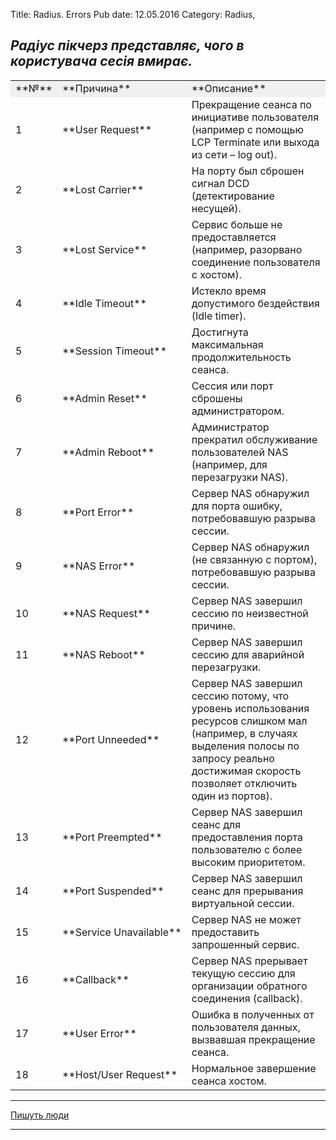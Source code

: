 Title: Radius. Errors
Pub date: 12.05.2016
Category: Radius, 

_Радіус пікчерз представляє, чого в користувача сесія вмирає._
-----


<table border="0" width="100%" cellspacing="0" cellpadding="0">
<tbody>
<tr bgcolor="#f0f0f0">
<td>**№**</td>
<td>**Причина**</td>
<td>**Описание**</td>
</tr>
<tr>
<td>1</td>
<td>**User Request**</td>
<td>Прекращение сеанса по инициативе пользователя (например с помощью LCP Terminate или выхода из сети – log out).</td>
</tr>
<tr>
<td>2</td>
<td>**Lost Carrier**</td>
<td>На порту был сброшен сигнал DCD (детектирование несущей).</td>
</tr>
<tr>
<td>3</td>
<td>**Lost Service**</td>
<td>Сервис больше не предоставляется (например, разорвано соединение пользователя с хостом).</td>
</tr>
<tr>
<td>4</td>
<td>**Idle Timeout**</td>
<td>Истекло время допустимого бездействия (Idle timer).</td>
</tr>
<tr>
<td>5</td>
<td>**Session Timeout**</td>
<td>Достигнута максимальная продолжительность сеанса.</td>
</tr>
<tr>
<td>6</td>
<td>**Admin Reset**</td>
<td>Сессия или порт сброшены администратором.</td>
</tr>
<tr>
<td>7</td>
<td>**Admin Reboot**</td>
<td>Администратор прекратил обслуживание пользователей NAS (например, для перезагрузки NAS).</td>
</tr>
<tr>
<td>8</td>
<td>**Port Error**</td>
<td>Сервер NAS обнаружил для порта ошибку, потребовавшую разрыва сессии.</td>
</tr>
<tr>
<td>9</td>
<td>**NAS Error**</td>
<td>Сервер NAS обнаружил (не связанную с портом), потребовавшую разрыва сессии.</td>
</tr>
<tr>
<td>10</td>
<td>**NAS Request**</td>
<td>Сервер NAS завершил сессию по неизвестной причине.</td>
</tr>
<tr>
<td>11</td>
<td>**NAS Reboot**</td>
<td>Сервер NAS завершил сессию для аварийной перезагрузки.</td>
</tr>
<tr>
<td>12</td>
<td>**Port Unneeded**</td>
<td>Сервер NAS завершил сессию потому, что уровень использования ресурсов слишком мал (например, в случаях выделения полосы по запросу реально достижимая скорость позволяет отключить один из портов).</td>
</tr>
<tr>
<td>13</td>
<td>**Port Preempted**</td>
<td>Сервер NAS завершил сеанс для предоставления порта пользователю с более высоким приоритетом.</td>
</tr>
<tr>
<td>14</td>
<td>**Port Suspended**</td>
<td>Сервер NAS завершил сеанс для прерывания виртуальной сессии.</td>
</tr>
<tr>
<td>15</td>
<td nowrap="nowrap">**Service Unavailable**</td>
<td>Сервер NAS не может предоставить запрошенный сервис.</td>
</tr>
<tr>
<td>16</td>
<td>**Callback**</td>
<td>Сервер NAS прерывает текущую сессию для организации обратного соединения (callback).</td>
</tr>
<tr>
<td>17</td>
<td>**User Error**</td>
<td>Ошибка в полученных от пользователя данных, вызвавшая прекращение сеанса.</td>
</tr>
<tr>
<td>18</td>
<td>**Host/User Request**</td>
<td>Нормальное завершение сеанса хостом.</td>
</tr>
</tbody>
</table>

-----

<a href="http://help.koptevo.net/radius_errors">Пишуть люди</a>

-----

&nbsp;
